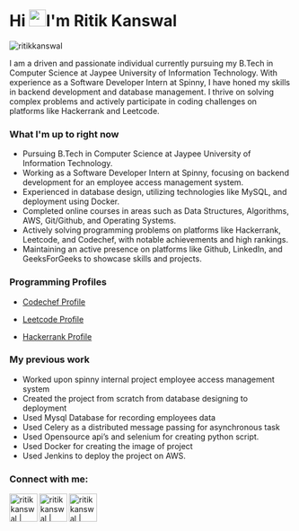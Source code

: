 <h1 >Hi <img src="https://raw.githubusercontent.com/MartinHeinz/MartinHeinz/master/wave.gif" width="30px">I'm Ritik Kanswal </h1>

<p align="left"> <img src="https://komarev.com/ghpvc/?username=ritikkanswal" alt="ritikkanswal" /> </p>

I am a driven and passionate individual currently pursuing my B.Tech in Computer Science at Jaypee University of Information Technology. With experience as a Software Developer Intern at Spinny, I have honed my skills in backend development and database management. I thrive on solving complex problems and actively participate in coding challenges on platforms like Hackerrank and Leetcode.

### What I'm up to right now

- Pursuing B.Tech in Computer Science at Jaypee University of Information Technology.
- Working as a Software Developer Intern at Spinny, focusing on backend development for an employee access management system.
- Experienced in database design, utilizing technologies like MySQL, and deployment using Docker.
- Completed online courses in areas such as Data Structures, Algorithms, AWS, Git/Github, and Operating Systems.
- Actively solving programming problems on platforms like Hackerrank, Leetcode, and Codechef, with notable achievements and high rankings.
- Maintaining an active presence on platforms like Github, LinkedIn, and GeeksForGeeks to showcase skills and projects.

### Programming Profiles
- [Codechef Profile](https://www.codechef.com/users/ritikkanswal)

- [Leetcode Profile](https://leetcode.com/ritikkanswal/)

- [Hackerrank Profile](https://www.hackerrank.com/ritikkanswal)

### My previous work



- Worked upon spinny internal project employee access management system
- Created the project from scratch from database designing to deployment
- Used Mysql Database for recording employees data
- Used Celery as a distributed message passing for asynchronous task
- Used Opensource api’s and selenium for creating python script.
- Used Docker for creating the image of project
- Used Jenkins to deploy the project on AWS.


### Connect with me:
<a href="https://twitter.com/ritikkanswal"><img align="left" alt="ritikkanswal | Twitter" width="50px" src="https://cdn4.iconfinder.com/data/icons/social-media-2110/64/Twitter-01-512.png" /></a>
<a href="https://www.linkedin.com/in/ritikkanswal/"><img align="left" alt="ritikkanswal | Linkedin" width="50px" src="https://cdn4.iconfinder.com/data/icons/social-media-2110/64/Linked_In-01-512.png" /></a>
<a href="https://www.instagram.com/ritikkanswal/"><img align="left" alt="ritikkanswal | Instagram" width="50px" src="https://cdn4.iconfinder.com/data/icons/social-media-2110/64/Instagram-01-512.png" /></a>

<br /><br/>
---
